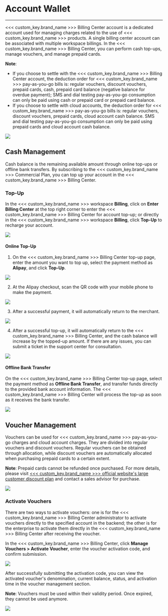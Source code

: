# Account Wallet
---

<<< custom_key.brand_name >>> Billing Center account is a dedicated account used for managing charges related to the use of <<< custom_key.brand_name >>> products. A single billing center account can be associated with multiple workspace billings. In the <<< custom_key.brand_name >>> Billing Center, you can perform cash top-ups, manage vouchers, and manage prepaid cards.

**Note**:

- If you choose to settle with the <<< custom_key.brand_name >>> Billing Center account, the deduction order for <<< custom_key.brand_name >>> pay-as-you-go bills is: regular vouchers, discount vouchers, prepaid cards, cash, prepaid card balance (negative balance for overdue payment); SMS and dial testing pay-as-you-go consumption can only be paid using cash or prepaid card or prepaid card balance.
- If you choose to settle with cloud accounts, the deduction order for <<< custom_key.brand_name >>> pay-as-you-go bills is: regular vouchers, discount vouchers, prepaid cards, cloud account cash balance. SMS and dial testing pay-as-you-go consumption can only be paid using prepaid cards and cloud account cash balance.

![](../img/3.billing_cost_1.png)

## Cash Management

Cash balance is the remaining available amount through online top-ups or offline bank transfers. By subscribing to the <<< custom_key.brand_name >>> Commercial Plan, you can top up your account in the <<< custom_key.brand_name >>> Billing Center.

### Top-Up

In the <<< custom_key.brand_name >>> workspace **Billing**, click on **Enter Billing Center** at the top right corner to enter the <<< custom_key.brand_name >>> Billing Center for account top-up; or directly in the <<< custom_key.brand_name >>> workspace **Billing**, click **Top-Up** to recharge your account.

![](../img/12.billing_1.png)

#### Online Top-Up

1. On the <<< custom_key.brand_name >>> Billing Center top-up page, enter the amount you want to top up, select the payment method as **Alipay**, and click **Top-Up**.

![](../img/10.account_type_1.png)

2. At the Alipay checkout, scan the QR code with your mobile phone to make the payment.

![](../img/10.account_type_4.png)

3. After a successful payment, it will automatically return to the merchant.

![](../img/10.account_type_5.png)

4. After a successful top-up, it will automatically return to the <<< custom_key.brand_name >>> Billing Center, and the cash balance will increase by the topped-up amount. If there are any issues, you can submit a ticket in the support center for consultation.

![](../img/1.account_2.png)

#### Offline Bank Transfer

On the <<< custom_key.brand_name >>> Billing Center top-up page, select the payment method as **Offline Bank Transfer**, and transfer funds directly to the provided bank account information. The <<< custom_key.brand_name >>> Billing Center will process the top-up as soon as it receives the bank transfer.

![](../img/10.account_type_2.png)

## Voucher Management

Vouchers can be used for <<< custom_key.brand_name >>> pay-as-you-go charges and cloud account charges. They are divided into regular vouchers and discount vouchers. Regular vouchers can be obtained through allocation, while discount vouchers are automatically allocated when purchasing prepaid cards to a certain extent.

**Note**: Prepaid cards cannot be refunded once purchased. For more details, please visit [<<< custom_key.brand_name >>> official website's large customer discount plan](https://www.guance.com/billing#business#China) and contact a sales advisor for purchase.

![](../img/pre-paid.png)

<!--
| Purchase Prepaid Card (RMB) | Discount Voucher Given (RMB) |
| --- | --- |
| 10000 | 1000 |
| 30000 | 5000 |
| 100000 | 20000 |
-->

### Activate Vouchers

There are two ways to activate vouchers: one is for the <<< custom_key.brand_name >>> Billing Center administrator to activate vouchers directly to the specified account in the backend; the other is for the enterprise to activate them directly in the <<< custom_key.brand_name >>> Billing Center after receiving the voucher.

In the <<< custom_key.brand_name >>> Billing Center, click **Manage Vouchers > Activate Voucher**, enter the voucher activation code, and confirm submission.

![](../img/10.account_type_3.1.png)

After successfully submitting the activation code, you can view the activated voucher's denomination, current balance, status, and activation time in the voucher management section.

**Note**: Vouchers must be used within their validity period. Once expired, they cannot be used anymore.

![](../img/16.account_2.png)

<!--
## Prepaid Card Management

<<< custom_key.brand_name >>> prepaid cards can be purchased using the account cash balance or distributed by partners, applicable to all <<< custom_key.brand_name >>> consumption models, including pay-as-you-go and cloud account charges.

**Note**: If the account cash balance is insufficient, it will continue to deduct from the prepaid card balance (negative balance for overdue payment). Recharging cash to buy prepaid cards will prioritize offsetting the overdue balance.

### Purchase Prepaid Cards

Log in to the <<< custom_key.brand_name >>> [Billing Center](https://boss.guance.com), click **Manage Prepaid Cards**, and you will enter the prepaid card management and purchase page.

![](../img/10.price_3.png)

Click **Purchase Prepaid Card** to buy prepaid cards via cash payment. <<< custom_key.brand_name >>> offers prepaid cards with denominations that are multiples of 100 RMB, with the minimum denomination being 100 RMB. Prepaid cards are non-refundable once purchased.

![](../img/10.price_4.png)

After purchasing a prepaid card, you can view your available prepaid card information on the prepaid card page, including: prepaid card number, denomination, balance, status, validity period, purchase time, and expiration time.

![](../img/10.price_5.png)

### Prepaid Card Rules

- Prepaid cards are bound to the purchasing account and can only be used for the purchasing account's consumption orders, not across accounts and not transferable.
- Use the prepaid card amount within its validity period. Expired prepaid cards become void.
- Prepaid cards support pay-as-you-go billing.
- If the user has usable prepaid cards, they can choose whether to use the prepaid card at the checkout of prepaid orders; pay-as-you-go bills will automatically deduct prepaid cards in the following order: first regular vouchers, then discount vouchers, followed by prepaid cards, and finally cash balance.
- Products purchased with prepaid cards are non-refundable.
- Any remaining balance after deducting the required payment amount from the prepaid card will remain in the prepaid card. Within the validity period, the remaining balance can be used for future orders.
- Prepaid cards cannot be redeemed for cash.
- After purchasing and paying for prepaid cards, invoices can be issued based on the actual payment amount.
- For <<< custom_key.brand_name >>> services purchased with prepaid cards, no invoice will be issued for the prepaid card payment portion.

-->